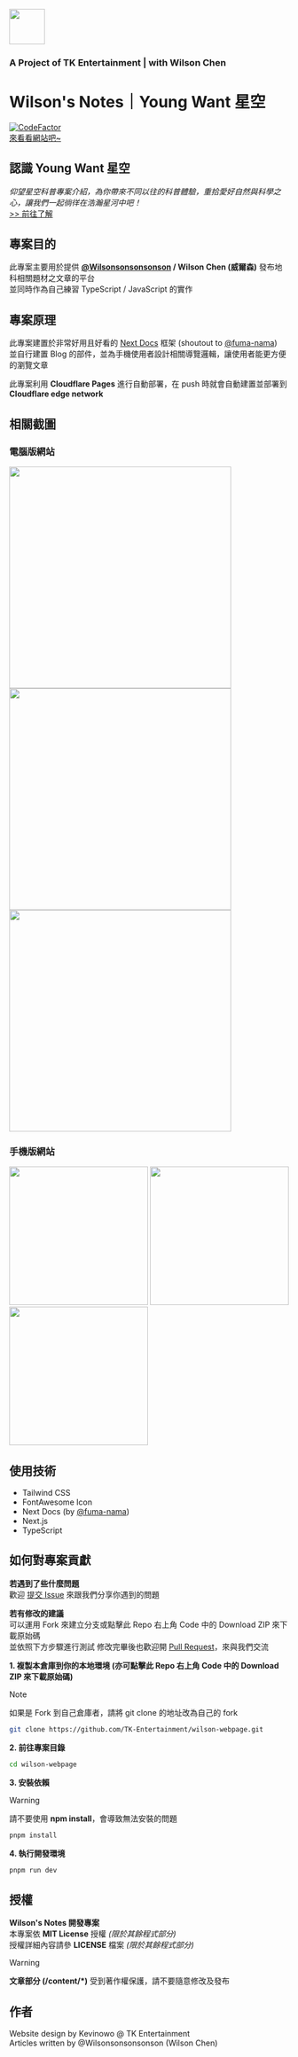 <img src="https://i.imgur.com/wApgX8J.png" height=64 width=64></img>

### A Project of TK Entertainment | with Wilson Chen

# Wilson's Notes｜Young Want 星空

[![CodeFactor](https://www.codefactor.io/repository/github/tk-entertainment/wilson-webpage/badge)](https://www.codefactor.io/repository/github/tk-entertainment/wilson-webpage)  
[來看看網站吧~](https://wilson.trygong.uk)

## 認識 Young Want 星空

_仰望星空科普專案介紹，為你帶來不同以往的科普體驗，重拾愛好自然與科學之心，讓我們一起徜徉在浩瀚星河中吧！_  
[>> 前往了解](https://wilson.trygong.uk/blog/what-is-young-want-xin-kong)

## 專案目的

此專案主要用於提供 **[@Wilsonsonsonsonson](https://github.com/Wilsonsonsonsonson) / Wilson Chen (威爾森)** 發布地科相關題材之文章的平台  
並同時作為自己練習 TypeScript / JavaScript 的實作

## 專案原理

此專案建置於非常好用且好看的 [Next Docs](https://github.com/fuma-nama/next-docs) 框架 (shoutout to [@fuma-nama](https://github.com/fuma-nama))  
並自行建置 Blog 的部件，並為手機使用者設計相關導覽邏輯，讓使用者能更方便的瀏覽文章

此專案利用 **Cloudflare Pages** 進行自動部署，在 push 時就會自動建置並部署到 **Cloudflare edge network**

## 相關截圖

### 電腦版網站

<img src="https://github.com/TK-Entertainment/wilson-webpage/assets/52964758/bd4d2172-d4fb-46a8-8fa6-a34ead15e318" width=400></img>
<img src="https://github.com/TK-Entertainment/wilson-webpage/assets/52964758/54b1ed42-3ebf-4ce4-b028-6b6a5c3a6af4" width=400></img>
<img src="https://github.com/TK-Entertainment/wilson-webpage/assets/52964758/4f677426-c6e3-49c9-a41f-aea0e714d925" width=400></img>

### 手機版網站

<img src="https://github.com/TK-Entertainment/wilson-webpage/assets/52964758/53672f4b-c20e-460b-9c5d-2519ae000ad6" width=250></img>
<img src="https://github.com/TK-Entertainment/wilson-webpage/assets/52964758/d2eae6df-f51a-46bd-a815-603fd3c64f89" width=250></img>
<img src="https://github.com/TK-Entertainment/wilson-webpage/assets/52964758/13cca01b-65e0-4894-b8fd-b03b42e84d7f" width=250></img>

## 使用技術

- Tailwind CSS
- FontAwesome Icon
- Next Docs (by [@fuma-nama](https://github.com/fuma-nama))
- Next.js
- TypeScript

## 如何對專案貢獻

**若遇到了些什麼問題**  
歡迎 [提交 Issue](https://github.com/TK-Entertainment/tkablent_music/issues) 來跟我們分享你遇到的問題

**若有修改的建議**  
可以運用 Fork 來建立分支或點擊此 Repo 右上角 Code 中的 Download ZIP 來下載原始碼  
並依照下方步驟進行測試
修改完畢後也歡迎開 [Pull Request](https://github.com/TK-Entertainment/tkablent_music/pulls)，來與我們交流

**1. 複製本倉庫到你的本地環境 (亦可點擊此 Repo 右上角 Code 中的 Download ZIP 來下載原始碼)**

> [!NOTE]  
> 如果是 Fork 到自己倉庫者，請將 git clone 的地址改為自己的 fork

```bash
git clone https://github.com/TK-Entertainment/wilson-webpage.git
```

**2. 前往專案目錄**

```bash
cd wilson-webpage
```

**3. 安裝依賴**

> [!WARNING]  
> 請不要使用 **npm install**，會導致無法安裝的問題

```bash
pnpm install
```

**4. 執行開發環境**

```bash
pnpm run dev
```

## 授權

**Wilson's Notes 開發專案**  
本專案依 **MIT License** 授權 _(限於其餘程式部分)_  
授權詳細內容請參 **LICENSE** 檔案 _(限於其餘程式部分)_

> [!WARNING]  
> **文章部分 (/content/\*)** 受到著作權保護，請不要隨意修改及發布

## 作者
Website design by Kevinowo @ TK Entertainment  
Articles written by @Wilsonsonsonsonson (Wilson Chen)
